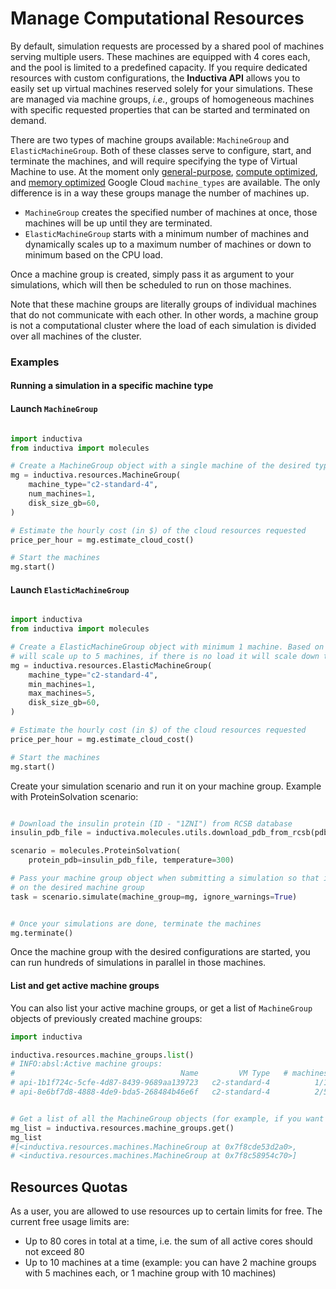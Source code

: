 # Manage Computational Resources

By default, simulation requests are processed by a shared pool of machines serving multiple users. These machines are equipped with 4 cores each, and the pool is limited to a predefined capacity. If you require dedicated resources with custom configurations, the **Inductiva API** allows you to easily set up virtual machines reserved solely for your simulations. These are managed via machine groups, *i.e.*, groups of homogeneous machines with specific requested properties that can be started and terminated on demand.

There are two types of machine groups available: `MachineGroup` and `ElasticMachineGroup`. Both of these classes serve to configure, start, and terminate the machines, and will require specifying the type of Virtual Machine to use. At the moment only [general-purpose](https://cloud.google.com/compute/docs/general-purpose-machines), [compute optimized](https://cloud.google.com/compute/docs/compute-optimized-machines), and [memory optimized](https://cloud.google.com/compute/docs/memory-optimized-machines) Google Cloud `machine_types` are available. The only difference is in a way these groups manage the number of machines up.

- `MachineGroup` creates the specified number of machines at once, those machines will be up until they are terminated.
- `ElasticMachineGroup` starts with a minimum number of machines and dynamically scales up to a maximum number of machines or down to minimum based on the CPU load.

Once a machine group is created, simply pass it as argument to your simulations, which will then be scheduled to run on those machines.

Note that these machine groups are literally groups of individual machines that do not communicate with each other. In other words, a machine group is not a computational cluster where the load of each simulation is divided over all machines of the cluster.

### Examples


#### Running a simulation in a specific machine type
#### Launch `MachineGroup`

```python

import inductiva
from inductiva import molecules

# Create a MachineGroup object with a single machine of the desired type
mg = inductiva.resources.MachineGroup(
    machine_type="c2-standard-4",
    num_machines=1,
    disk_size_gb=60,
)

# Estimate the hourly cost (in $) of the cloud resources requested
price_per_hour = mg.estimate_cloud_cost()

# Start the machines
mg.start()
```
#### Launch `ElasticMachineGroup`

```python

import inductiva
from inductiva import molecules

# Create a ElasticMachineGroup object with minimum 1 machine. Based on the CPU load this machine group
# will scale up to 5 machines, if there is no load it will scale down to 1 machine.
mg = inductiva.resources.ElasticMachineGroup(
    machine_type="c2-standard-4",
    min_machines=1,
    max_machines=5,
    disk_size_gb=60,
)

# Estimate the hourly cost (in $) of the cloud resources requested
price_per_hour = mg.estimate_cloud_cost()

# Start the machines
mg.start()
```

Create your simulation scenario and run it on your machine group. Example with ProteinSolvation scenario:

```python

# Download the insulin protein (ID - "1ZNI") from RCSB database
insulin_pdb_file = inductiva.molecules.utils.download_pdb_from_rcsb(pdb_id="1ZNI")

scenario = molecules.ProteinSolvation(
    protein_pdb=insulin_pdb_file, temperature=300)

# Pass your machine group object when submitting a simulation so that it runs
# on the desired machine group
task = scenario.simulate(machine_group=mg, ignore_warnings=True)


# Once your simulations are done, terminate the machines
mg.terminate()
```

Once the machine group with the desired configurations are started, you can run hundreds of simulations in parallel in those machines.


#### List and get active machine groups

You can also list your active machine groups, or get a list of `MachineGroup` objects of previously created machine groups:

```python
import inductiva

inductiva.resources.machine_groups.list()
# INFO:absl:Active machine groups:
#                                     Name         VM Type   # machines    Disk Size in GB       Spot         Started at
# api-1b1f724c-5cfe-4d87-8439-9689aa139723   c2-standard-4          1/1                 60      False   13 Sep, 07:38:50
# api-8e6bf7d8-4888-4de9-bda5-268484b46e6f   c2-standard-4          2/5                 60      False   13 Sep, 07:37:49


# Get a list of all the MachineGroup objects (for example, if you want to terminate them all at once)
mg_list = inductiva.resources.machine_groups.get()
mg_list
#[<inductiva.resources.machines.MachineGroup at 0x7f8cde53d2a0>,
# <inductiva.resources.machines.MachineGroup at 0x7f8c58954c70>]
```


## Resources Quotas

As a user, you are allowed to use resources up to certain limits for free. The current free usage limits are:

- Up to 80 cores in total at a time, i.e. the sum of all active cores should not exceed 80
- Up to 10 machines at a time (example: you can have 2 machine groups with 5 machines each, or 1 machine group with 10 machines)
